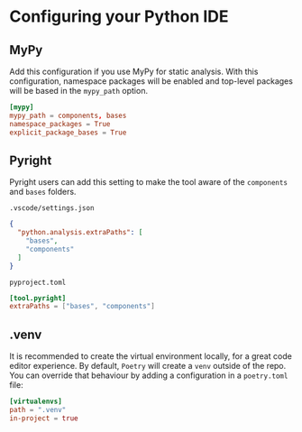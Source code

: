 # Configuring your Python IDE

## MyPy

Add this configuration if you use MyPy for static analysis. With this configuration,
namespace packages will be enabled and top-level packages will be based in the `mypy_path` option.


```toml
[mypy]
mypy_path = components, bases
namespace_packages = True
explicit_package_bases = True
```

## Pyright

Pyright users can add this setting to make the tool aware of the `components` and `bases` folders.

`.vscode/settings.json`

```json
{
  "python.analysis.extraPaths": [
    "bases",
    "components"
  ]
}
```

`pyproject.toml`

```toml
[tool.pyright]
extraPaths = ["bases", "components"]
```


## .venv
It is recommended to create the virtual environment locally, for a great code editor experience.
By default, `Poetry` will create a `venv` outside of the repo. You can override that behaviour by adding a configuration in a `poetry.toml` file:

``` toml
[virtualenvs]
path = ".venv"
in-project = true
```
